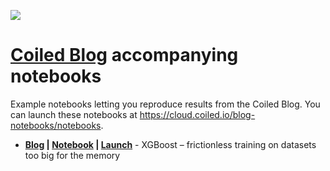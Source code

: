 ![](https://mk0coiled27knr0w73eb.kinstacdn.com/wp-content/uploads/horizontal-black.svg)

# [Coiled Blog](https://coiled.io/blog) accompanying notebooks

Example notebooks letting you reproduce results from the Coiled Blog. You can launch these notebooks at https://cloud.coiled.io/blog-notebooks/notebooks.

* **[Blog](https://coiled.io/blog/xgboost-frictionless-training/) | [Notebook](xgboost-mortgage/xgboost-mortgage.ipynb) | [Launch](https://cloud.coiled.io/blog-notebooks/jobs/xgboost-mortgage)** - XGBoost – frictionless training on datasets too big for the memory 